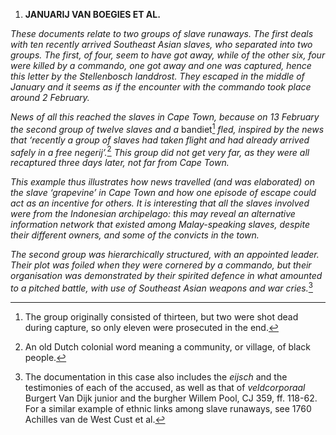 1.  **JANUARIJ VAN BOEGIES ET AL.**

*These documents relate to two groups of slave runaways. The first deals
with ten recently arrived Southeast Asian slaves, who separated into two
groups. The first, of four, seem to have got away, while of the other
six, four were killed by a commando, one got away and one was captured,
hence this letter by the Stellenbosch landdrost. They escaped in the
middle of January and it seems as if the encounter with the commando
took place around 2 February.*

*News of all this reached the slaves in Cape Town, because on 13
February the second group of twelve slaves and a* bandiet[^1] *fled,
inspired by the news that ‘recently a group of slaves had taken flight
and had already arrived safely in a free negerij’.*[^2] *This group did
not get very far, as they were all recaptured three days later, not far
from Cape Town.*

*This example thus illustrates how news travelled (and was elaborated)
on the slave ‘grapevine’ in Cape Town and how one episode of escape
could act as an incentive for others. It is interesting that all the
slaves involved were from the Indonesian archipelago: this may reveal an
alternative information network that existed among Malay-speaking
slaves, despite their different owners, and some of the convicts in the
town.*

*The second group was hierarchically structured, with an appointed
leader. Their plot was foiled when they were cornered by a commando, but
their organisation was demonstrated by their spirited defence in what
amounted to a pitched battle, with use of Southeast Asian weapons and
war cries.*[^3]

[^1]: The group originally consisted of thirteen, but two were shot dead
    during capture, so only eleven were prosecuted in the end.

[^2]: An old Dutch colonial word meaning a community, or village, of
    black people.

[^3]: The documentation in this case also includes the *eijsch* and the
    testimonies of each of the accused, as well as that of
    *veldcorporaal* Burgert Van Dijk junior and the burgher Willem Pool,
    CJ 359, ff. 118-62. For a similar example of ethnic links among
    slave runaways, see 1760 Achilles van de West Cust et al.
